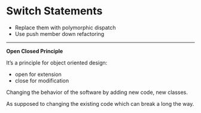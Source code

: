 # Switch Statements
- Replace them with polymorphic dispatch
- Use push member down refactoring
___

**Open Closed Principle**

It’s a principle for object oriented design:

- open for extension
- close for modification

Changing the behavior of the software by adding new code, new classes.

As supposed to changing the existing code which can break a long the way.
